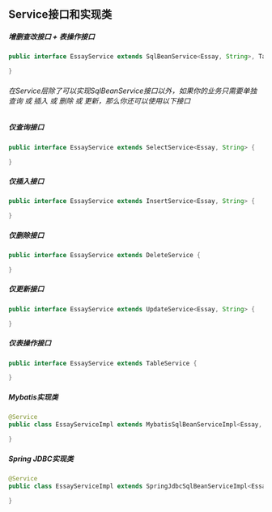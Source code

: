## Service接口和实现类
##### 增删查改接口 + 表操作接口
```java
public interface EssayService extends SqlBeanService<Essay, String>, TableService {

}
```
###### 在Service层除了可以实现SqlBeanService接口以外，如果你的业务只需要单独查询 或 插入 或 删除 或 更新，那么你还可以使用以下接口

##### 仅查询接口
```java
public interface EssayService extends SelectService<Essay, String> {

}
```
##### 仅插入接口
```java
public interface EssayService extends InsertService<Essay, String> {

}
```
##### 仅删除接口
```java
public interface EssayService extends DeleteService {

}
```
##### 仅更新接口
```java
public interface EssayService extends UpdateService<Essay, String> {

}
```
##### 仅表操作接口
```java
public interface EssayService extends TableService {

}
```

##### Mybatis实现类
```java
@Service
public class EssayServiceImpl extends MybatisSqlBeanServiceImpl<Essay, String> implements EssayService {

}
```
##### Spring JDBC实现类
```java
@Service
public class EssayServiceImpl extends SpringJdbcSqlBeanServiceImpl<Essay, String> implements EssayService {

}
```
